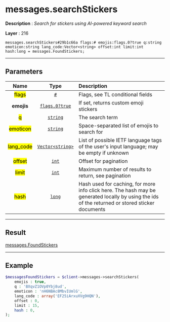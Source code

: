 # messages.searchStickers

**Description** : *Search for stickers using AI\-powered keyword search*

**Layer** : 216

```tl
messages.searchStickers#29b1c66a flags:# emojis:flags.0?true q:string emoticon:string lang_code:Vector<string> offset:int limit:int hash:long = messages.FoundStickers;
```

---

## Parameters

| Name | Type | Description |
| :---: | :---: | :--- |
| <mark>flags</mark> | [`#`](type/#) | Flags, see TL conditional fields |
| **emojis** | [`flags.0?true`](type/true) | If set, returns custom emoji stickers |
| <mark>q</mark> | [`string`](type/string) | The search term |
| <mark>emoticon</mark> | [`string`](type/string) | Space-separated list of emojis to search for |
| <mark>lang_code</mark> | [`Vector<string>`](type/string) | List of possible IETF language tags of the user's input language; may be empty if unknown |
| <mark>offset</mark> | [`int`](type/int) | Offset for pagination |
| <mark>limit</mark> | [`int`](type/int) | Maximum number of results to return, see pagination |
| <mark>hash</mark> | [`long`](type/long) | Hash used for caching, for more info click here. The hash may be generated locally by using the ids of the returned or stored sticker documents |

---

## Result

[messages.FoundStickers](type/messages.FoundStickers)

---

## Example

```php
$messagesFoundStickers = $client->messages->searchStickers(
	emojis : true,
	q : 'BXqvZ1OVp0Ybj8ud',
	emoticon : 'nH6NBAc8MbvIUmlG',
	lang_code : array('EF25iArxuXVg9HQN'),
	offset : 0,
	limit : 15,
	hash : 0,
);
```
